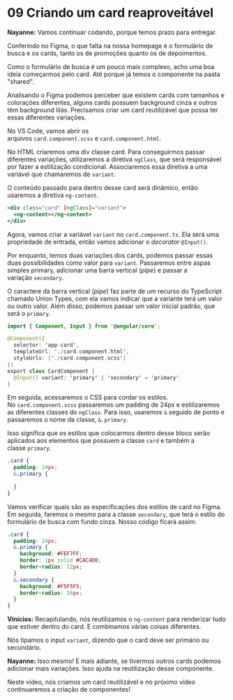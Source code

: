 # 09 Criando um card reaproveitável

**Nayanne:** Vamos continuar codando, porque temos prazo para entregar.

Conferindo no Figma, o que falta na nossa homepage é o formulário de busca e os cards, tanto os de promoções quanto os de depoimentos.

Como o formulário de busca é um pouco mais complexo, acho uma boa ideia começarmos pelo card. Até porque já temos o componente na pasta "shared".

Analisando o Figma podemos perceber que existem cards com tamanhos e colorações diferentes, alguns cards possuem background cinza e outros têm background lilás. Precisamos criar um card reutilizável que possa ter essas diferentes variações.

No VS Code, vamos abrir os arquivos `card.component.scss` e `card.component.html`.

No HTML criaremos uma div classe card. Para conseguirmos passar diferentes variações, utilizaremos a diretiva `ngClass`, que será responsável por fazer a estilização condicional. Associaremos essa diretiva a uma variável que chamaremos de `variant`.

O conteúdo passado para dentro desse card será dinâmico, então usaremos a diretiva `ng-content`.

```xml
<div class="card" [ngClass]="variant">
  <ng-content></ng-content>
</div>
```

Agora, vamos criar a variável `variant` no `card.component.ts`. Ela será uma propriedade de entrada, então vamos adicionar o _decorator_ `@Input()`.

Por enquanto, temos duas variações dos cards, podemos passar essas duas possibilidades como valor para `variant`. Passaremos entre aspas simples primary, adicionar uma barra vertical (_pipe_) e passar a variação `secondary`.

O caractere da barra vertical (_pipe_) faz parte de um recurso do TypeScript chamado Union Types, com ela vamos indicar que a variante terá um valor ou outro valor. Além disso, podemos passar um valor inicial padrão, que será o `primary`.

```kotlin
import { Component, Input } from '@angular/core';

@Component({
  selector: 'app-card',
  templateUrl: './card.component.html',
  styleUrls: ['./card.component.scss']
})
export class CardComponent {
  @Input() variant: 'primary' | 'secondary' = 'primary'
}
```

Em seguida, acessaremos o CSS para cordar os estilos. No `card.component.scss` passaremos um padding de 24px e estilizaremos as diferentes classes do `ngClass`. Para isso, usaremos `&` seguido de ponto e passaremos o nome da classe, `&.primary`.

Isso significa que os estilos que colocarmos dentro desse bloco serão aplicados aos elementos que possuem a classe `card` e também a classe `primary`.

```css
.card {
  padding: 24px;
  &.primary {
    
  }
}
```

Vamos verificar quais são as especificações dos estilos de card no Figma. Em seguida, faremos o mesmo para a classe `secondary`, que terá o estilo do formulário de busca com fundo cinza. Nosso código ficará assim:

```css
.card {
  padding: 24px;
  &.primary {
    background: #FEF7FF;
    border: 1px solid #CAC4D0;
    border-radius: 12px;
  }
  &.secondary {
    background: #F5F5F5;
    border-radius: 16px;
  }
}
```

**Vinícios:** Recapitulando, nós reutilizamos o `ng-content` para renderizar tudo que estiver dentro do card. E combinamos várias coisas diferentes.

Nós tipamos o input `variant`, dizendo que o card deve ser primário ou secundário.

**Nayanne:** Isso mesmo! E mais adiante, se tivermos outros cards podemos adicionar mais variações. Isso ajuda na reutilização desse componente.

Neste vídeo, nós criamos um card reutilizável e no próximo vídeo continuaremos a criação de componentes!